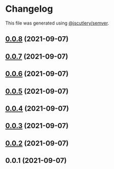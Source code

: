 # Changelog

This file was generated using [@jscutlery/semver](https://github.com/jscutlery/semver).

## [0.0.8](https://github.com/yurikrupnik/mussia9/compare/button-0.0.7...button-0.0.8) (2021-09-07)



## [0.0.7](https://github.com/yurikrupnik/mussia9/compare/button-0.0.6...button-0.0.7) (2021-09-07)



## [0.0.6](https://github.com/yurikrupnik/mussia9/compare/button-0.0.5...button-0.0.6) (2021-09-07)



## [0.0.5](https://github.com/yurikrupnik/mussia9/compare/button-0.0.4...button-0.0.5) (2021-09-07)



## [0.0.4](https://github.com/yurikrupnik/mussia9/compare/button-0.0.3...button-0.0.4) (2021-09-07)



## [0.0.3](https://github.com/yurikrupnik/mussia9/compare/button-0.0.2...button-0.0.3) (2021-09-07)



## [0.0.2](https://github.com/yurikrupnik/mussia9/compare/button-0.0.1...button-0.0.2) (2021-09-07)



## 0.0.1 (2021-09-07)

